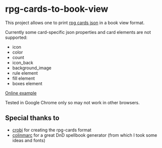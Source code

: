 # rpg-cards-to-book-view

This project allows one to print [rpg cards json](https://crobi.github.io/rpg-cards/) in a book view format.

Currently some card-specific json properties and card elements are not supported:

- icon
- color
- count
- icon_back
- background_image
- rule element
- fill element
- boxes element

[Online example](https://arwyl.github.io/rpg-cards-to-book-view/)

Tested in Google Chrome only so may not work in other browsers.




## Special thanks to

- [crobi](https://github.com/crobi) for creating the rpg-cards format
- [colinmarc](https://github.com/colinmarc) for a great DnD spellbook generator (from which I took some ideas and fonts)
